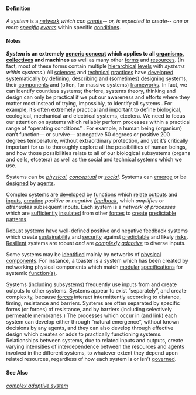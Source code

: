 #### Definition

*A system* is a *[network](https://github.com/gcassel/Modular-Organization-Terminology/blob/master/terms/network.md) which can [create](https://github.com/gcassel/Modular-Organization-Terminology/blob/master/terms/create.md)-- or, is expected to create-- one or more [specific](https://github.com/gcassel/Modular-Organization-Terminology/blob/master/terms/specific.md) [events](https://github.com/gcassel/Modular-Organization-Terminology/blob/master/terms/event.md)* within specific [conditions](https://github.com/gcassel/Modular-Organization-Terminology/blob/master/terms/condition.md). 

#### Notes
***System* is an extremely [generic](https://github.com/gcassel/Modular-Organization-Terminology/blob/master/terms/generic.md) [concept](https://github.com/gcassel/Modular-Organization-Terminology/blob/master/terms/concept.md) which applies to all [organisms](https://github.com/gcassel/Modular-Organization-Terminology/blob/master/terms/organism.md), [collectives](https://github.com/gcassel/Modular-Organization-Terminology/blob/master/terms/collective.md) and machines** as well as many other [forms](https://github.com/gcassel/Modular-Organization-Terminology/blob/master/terms/form.md) and [resources](https://github.com/gcassel/Modular-Organization-Terminology/blob/master/terms/resource.md).  (In fact, most of these forms contain multiple [hierarchical](https://github.com/gcassel/Modular-Organization-Terminology/blob/master/terms/hierarchy.md) [levels](https://github.com/gcassel/Modular-Organization-Terminology/blob/master/terms/level.md) with *systems within systems*.)  All [sciences](https://github.com/gcassel/Modular-Organization-Terminology/blob/master/terms/science.md) and [technical](https://github.com/gcassel/Modular-Organization-Terminology/blob/master/terms/technical.md) [practices](https://github.com/gcassel/Modular-Organization-Terminology/blob/master/terms/practice.md) have [developed](https://github.com/gcassel/Modular-Organization-Terminology/blob/master/terms/develop.md) systematically by [defining](https://github.com/gcassel/Modular-Organization-Terminology/blob/master/terms/define.md), [describing](https://github.com/gcassel/Modular-Organization-Terminology/blob/master/terms/describe.md) and (sometimes) [designing](https://github.com/gcassel/Modular-Organization-Terminology/blob/master/terms/design.md) systems, their [components](https://github.com/gcassel/Modular-Organization-Terminology/blob/master/terms/component.md) and (often, for massive systems) [frameworks](https://github.com/gcassel/Modular-Organization-Terminology/blob/master/terms/framework.md).  In fact, we can identify countless systems; therfore, systems theory, thinking and design can only be practical if we put our awareness and efforts where they matter most instead of trying, impossibly, to identify all systems . For example, it’s often extremely practical and important to define biological, ecological, mechanical and electrical systems, etcetera. We need to focus our attention on systems which reliably perform processes within a practical range of “operating conditions” . For example, a human being (organism) can’t function— or survive— at negative 50 degrees or positive 200 degrees temperature, without extraordinary protection, and yet it’s critically important for us to thoroughly explore all the possibilities of human beings, and how those possibilities relate to all of our biological subsystems (organs and cells, etcetera) as well as the social and technical systems which we use.

Systems can be *[physical](https://github.com/gcassel/Modular-Organization-Terminology/blob/master/terms/physical.md), [conceptual](https://github.com/gcassel/Modular-Organization-Terminology/blob/master/terms/concept.md) or [social](https://github.com/gcassel/Modular-Organization-Terminology/blob/master/terms/social.md)*.  Systems can [emerge](https://github.com/gcassel/Modular-Organization-Terminology/blob/master/terms/emergence.md) or be [designed](https://github.com/gcassel/Modular-Organization-Terminology/blob/master/terms/design.md) by [agents](https://github.com/gcassel/Modular-Organization-Terminology/blob/master/terms/agent.md).    

Complex systems are [developed](https://github.com/gcassel/Modular-Organization-Terminology/blob/master/terms/develop.md) by [functions](https://github.com/gcassel/Modular-Organization-Terminology/blob/master/terms/function.md) which [relate](https://github.com/gcassel/Modular-Organization-Terminology/blob/master/terms/relate.md) [outputs](https://github.com/gcassel/Modular-Organization-Terminology/blob/master/terms/output.md) and [inputs](https://github.com/gcassel/Modular-Organization-Terminology/blob/master/terms/input.md), [creating](https://github.com/gcassel/Modular-Organization-Terminology/blob/master/terms/create.md) *positive* or *negative [feedback](https://github.com/gcassel/Modular-Organization-Terminology/blob/master/terms/feedback.md)*, which *amplifies* or *attenuates* subsequent inputs. Each system is a *network of processes* which are [sufficiently](https://github.com/gcassel/Modular-Organization-Terminology/blob/master/terms/suffice.md) [insulated](https://github.com/gcassel/Modular-Organization-Terminology/blob/master/terms/insulate.md) from other [forces](https://github.com/gcassel/Modular-Organization-Terminology/blob/master/terms/force.md) to [create](https://github.com/gcassel/Modular-Organization-Terminology/blob/master/terms/create.md) [predictable](https://github.com/gcassel/Modular-Organization-Terminology/blob/master/terms/predict.md) [patterns](https://github.com/gcassel/Modular-Organization-Terminology/blob/master/terms/pattern.md). 

[Robust](https://github.com/gcassel/Modular-Organization-Terminology/blob/master/terms/robust.md) systems have well-defined positive and negative feedback systems which create [sustainability](https://github.com/gcassel/Modular-Organization-Terminology/blob/master/terms/sustain.md) and [security](https://github.com/gcassel/Modular-Organization-Terminology/blob/master/terms/secure.md) against [predictable](https://github.com/gcassel/Modular-Organization-Terminology/blob/master/terms/predict.md) and likely [risks](https://github.com/gcassel/Modular-Organization-Terminology/blob/master/terms/risk.md). [Resilient](https://github.com/gcassel/Modular-Organization-Terminology/blob/master/terms/resilient.md) systems are robust *and* are *[complexly](https://github.com/gcassel/Modular-Organization-Terminology/blob/master/terms/complex.md) [adaptive](https://github.com/gcassel/Modular-Organization-Terminology/blob/master/terms/adaptive.md)* to diverse inputs.

Some systems may be [identified](https://github.com/gcassel/Modular-Organization-Terminology/blob/master/terms/identify.md) mainly by networks of [physical](https://github.com/gcassel/Modular-Organization-Terminology/blob/master/terms/physical.md) [components](https://github.com/gcassel/Modular-Organization-Terminology/blob/master/terms/component.md).  For instance, a toaster is a system which has been created by networking physical components which match [modular](https://github.com/gcassel/Modular-Organization-Terminology/blob/master/terms/module.md) [specifications](https://github.com/gcassel/Modular-Organization-Terminology/blob/master/terms/specification.md) for systemic [function(s)](https://github.com/gcassel/Modular-Organization-Terminology/blob/master/terms/function.md).

Systems (including subsystems) frequently use inputs from and create outputs to other systems.  Systems appear to exist “separately”, and create complexity, because [forces](https://github.com/gcassel/Modular-Organization-Terminology/blob/master/terms/force.md) interact intermittently according to distance, timing, resistance and barriers.  Systems are often separated by specific forms (or forces) of resistance, and by barriers (including selectively permeable membranes.)  The processes which occur in (and link) each system can develop either through “natural emergence”, without known decisions by any agents, and they can also develop through effective design which creates or adds to practically functioning systems.   Relationships between systems, due to related inputs and outputs, create varying intensities of interdependence between the resources and agents involved in the different systems, to whatever extent they depend upon related resources, regardless of how each system is or isn't [governed](https://github.com/gcassel/Modular-Organization-Terminology/blob/master/terms/govern.md).

#### See Also

*[complex adaptive system](https://github.com/gcassel/Modular-Organization-Terminology/blob/master/terms/complex-adaptive-system.md)*
